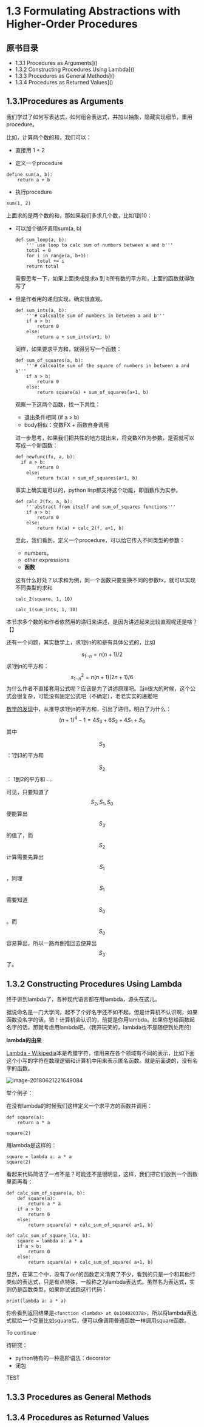 # 1.3 Formulating Abstractions with Higher-Order Procedures

## 原书目录

- 1.3.1 Procedures as Arguments]()
- 1.3.2 Constructing Procedures Using Lambda]()
- 1.3.3 Procedures as General Methods]()
- 1.3.4 Procedures as Returned Values]()

## 1.3.1Procedures as Arguments

我们学过了如何写表达式，如何组合表达式，并加以抽象，隐藏实现细节，重用procedure。

比如，计算两个数的和，我们可以：

- 直接用 1 + 2

- 定义一个procedure

```
define sum(a, b):
	return a + b
```

- 执行procedure

```
sum(1, 2)
```

上面求的是两个数的和，那如果我们多求几个数，比如1到10：

- 可以加个循环调用sum(a, b)

  ```
  def sum_loop(a, b):
      ''' use loop to calc sum of numbers between a and b'''
      total = 0
      for i in range(a, b+1):
          total += i
      return total
  ```

  需要思考一下，如果上面换成是求a 到 b所有数的平方和，上面的函数就得改写了

- 但是作者用的递归实现，确实很直观。

  ```
  def sum_ints(a, b):
      '''# calcualte sum of numbers in between a and b'''
      if a > b:
          return 0
      else:
          return a + sum_ints(a+1, b)
  ```

  同样，如果要求平方和，就得另写一个函数：

  ```
  def sum_of_squares(a, b):
      '''# calcualte sum of the square of numbers in between a and b'''
      if a > b:
          return 0
      else:
          return square(a) + sum_of_squares(a+1, b)
  ```

  观察一下这两个函数，找一下共性：

  - 退出条件相同 (if a > b)
  - body相似：变数FX + 函数自身调用

  进一步思考，如果我们把共性的地方提出来，将变数X作为参数，是否就可以写成一个新函数：

  ```
  def newfunc(fx, a, b):
  	if a > b:
          return 0
      else:
          return fx(a) + sum_of_squares(a+1, b)
  ```

  事实上确实是可以的，python lisp都支持这个功能，即函数作为实参。

  ```
  def calc_2(fx, a, b):
      '''abstract from itself and sum_of_squares functions'''
      if a > b:
          return 0
      else:
          return fx(a) + calc_2(f, a+1, b)
  ```

  至此，我们看到，定义一个procedure，可以给它传入不同类型的参数：

  - numbers，
  - other expressions
  - **函数**

  这有什么好处？以求和为例，同一个函数只要变换不同的参数fx，就可以实现不同类型的求和

  ```
  calc_2(square, 1, 10)
  ```

  ```
  calc_1(sum_ints, 1, 10)
  ```

  

本节求多个数的和作者依然用的递归来讲述，是因为讲述起来比较直观呢还是啥？【】

还有一个问题，其实数学上，求1到n的和是有具体公式的，比如


$$
s_1.._n = n(n+1)/2
$$
求1到n的平方和：
$$
s_1.._n^2 = n(n+1)(2n+1)/6
$$
为什么作者不直接套用公式呢？应该是为了讲述原理吧。当n很大的时候，这个公式会很复杂，可能没有固定公式吧（不确定），老老实实的递推吧

[数学的发现](https://book.douban.com/subject/1850407/)中，从推导求1到n的平方和，引出了递归，明白了为什么：
$$
(n+1)^4 -1 = 4S_3 + 6 S_2 + 4S_1 + S_0
$$
其中 

$$S_3$$ ：1到3的平方和

$$S_2$$： 1到2的平方和
....

可见，只要知道了 $$S_2, S_1, S_0$$ 便能算出$$S_3$$的值了，而$$S_2$$计算需要先算出$$S_1$$，同理$$S_1$$需要知道$$S_0$$。而$$S_0$$容易算出，所以一路再倒推回去便算出$$S_3$$了。



## 1.3.2 Constructing Procedures Using Lambda

终于讲到lambda了，各种现代语言都在用lambda，源头在这儿。

据说命名是一门大学问，起不了个好名字还不如不起，但是计算机不认识啊，如果函数没名字的话。错！计算机会认识的，前提是你用lambda。如果你愁给函数起名字的话，那就考虑用lambda吧。（我开玩笑的，lambda也不是随便到处用的）

**lambda的由来**

[Lambda - Wikipedia](https://en.wikipedia.org/wiki/Lambda)本是希腊字符，借用来在各个领域有不同的表示，比如下面这个小写的字符在数理逻辑和计算机中用来表示匿名函数。就是前面说的，没有名字的函数。

![image-20180621221649084](https://ws2.sinaimg.cn/large/006tKfTcly1fsj5tclq0hj305w0badg5.jpg)

举个例子：

在没有lambda的时候我们这样定义一个求平方的函数并调用：

```
def square(a):
    return a * a
    
square(2)
```

用lambda是这样的：

```
square = lambda a: a * a
square(2)
```

看起来代码简洁了一点不是？可能还不是很明显，这样，我们把它们放到一个函数里面再看：

```
def calc_sum_of_square(a, b):
    def square(a):
        return a * a
    if a > b:
        return 0
    else:
        return square(a) + calc_sum_of_square( a+1, b)
```

```
def calc_sum_of_square_l(a, b):
    square = lambda a: a * a
    if a > b:
        return 0
    else:
        return square(a) + calc_sum_of_square( a+1, b)
```

显然，在第二个中，没有了```def```的函数定义清爽了不少，看到的只是一个和其他行类似的表达式，只是有点特殊，一般称之为lambda表达式。虽然名为表达式，实则仍是函数类型，如果你试试跑这行代码：

```
print(lambda a: a * a)
```

你会看到返回结果是```<function <lambda> at 0x104020378>```，所以将lambda表达式赋给一个变量比如square后，便可以像调用普通函数一样调用square函数。

To continue

待研究：

- python特有的一种高阶语法：decorator
- 闭包

TEST

## 1.3.3 Procedures as General Methods

## 1.3.4 Procedures as Returned Values